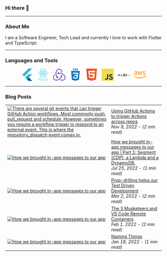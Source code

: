 

### Hi there 👋

---

### About Me

I am a Software Engineer, Tech Lead and currently I love to work with Flutter and TypeScript.

---

### Languages and Tools


<p align="center">
  <img src="https://github.com/devicons/devicon/blob/master/icons/flutter/flutter-original.svg" title="Flutter" alt="Flutter" width="40" height="40"/> &nbsp;
  <img src="https://github.com/devicons/devicon/blob/master/icons/react/react-original-wordmark.svg" title="React" alt="React" width="40" height="40"/> &nbsp;
  <img src="https://github.com/devicons/devicon/blob/master/icons/redux/redux-original.svg" title="Redux" alt="Redux " width="40" height="40"/> &nbsp; 
  <img src="https://github.com/devicons/devicon/blob/master/icons/css3/css3-plain-wordmark.svg"  title="CSS3" alt="CSS" width="40" height="40"/> &nbsp; 
  <img src="https://github.com/devicons/devicon/blob/master/icons/html5/html5-original.svg" title="HTML5" alt="HTML" width="40" height="40"/> &nbsp; 
  <img src="https://github.com/devicons/devicon/blob/master/icons/javascript/javascript-original.svg" title="JavaScript" alt="JavaScript" width="40" height="40"/> &nbsp; 
  <img src="https://github.com/devicons/devicon/blob/master/icons/nodejs/nodejs-original-wordmark.svg" title="NodeJS" alt="NodeJS" width="40" height="40"/> &nbsp; 
  <img src="https://github.com/devicons/devicon/blob/master/icons/amazonwebservices/amazonwebservices-plain-wordmark.svg" title="AWS" alt="AWS" width="40" height="40"/>
</p>


---

### Blog Posts

<table>
  <tr>
    <td>
      <a href="https://www.linkedin.com/posts/ryan-stockdale_using-github-actions-to-trigger-actions-across-activity-6995906840496668672-qqEA">
        <img src="https://images.squarespace-cdn.com/content/v1/5f2e3c6881d299787b63a01a/1666574695141-ZQSIVKB7AVXN1UNF77AJ/actions+run+header.png" loading="lazy" alt="There are several git events that can trigger GitHub Action workflows. Most commonly push, pull_request and schedule. However, sometimes you require a workflow trigger to respond to an external event.
This is where the repository_dispatch event comes in." width="160">
      </a>
    </td>
    <td>
      <a href="https://www.linkedin.com/posts/ryan-stockdale_using-github-actions-to-trigger-actions-across-activity-6995906840496668672-qqEA">
        Using GitHub Actions to trigger Actions across repos
      </a>
      <br/>
      <em>
         Nov 9, 2022 - (2 min read)
      </em>
    </td>
  </tr>

  <tr>
    <td>
      <a href="https://www.linkedin.com/posts/ryan-stockdale_how-we-brought-in-app-messages-to-our-app-activity-6957157210489573376-cIos">
        <img src="https://images.squarespace-cdn.com/content/v1/5f2e3c6881d299787b63a01a/1647473713546-QTU5X8ADMT551F95JOGD/unsplash-image-V5vqWC9gyEU.jpg" loading="lazy" alt="How we brought in-app messages to our app" width="160">
      </a>
    </td>
    <td>
      <a href="https://www.linkedin.com/posts/ryan-stockdale_how-we-brought-in-app-messages-to-our-app-activity-6957157210489573376-cIos">
        How we brought in-app messages to our app | Part 1: Segment (CDP), a Lambda and a DynamoDB.
      </a>
      <br/>
      <em>
         Jul 25, 2022 - (1 min read)
      </em>
    </td>
  </tr>
  
   <tr>
    <td>
      <a href="https://www.linkedin.com/posts/ryan-stockdale_prop-drilling-helps-our-test-driven-development-activity-6904624240583094272-X8Vw">
        <img src="https://images.squarespace-cdn.com/content/v1/5f2e3c6881d299787b63a01a/1642460489549-99WXSHCVDCR58DUAZK0E/unsplash-image-tv7GF92ZWvs.jpg" loading="lazy" alt="How we brought in-app messages to our app" width="160">
      </a>
    </td>
    <td>
      <a href="https://www.linkedin.com/posts/ryan-stockdale_prop-drilling-helps-our-test-driven-development-activity-6904624240583094272-X8Vw">
        Prop-drilling helps our Test Driven Development
      </a>
      <br/>
      <em>
         Mar 2, 2022 - (2 min read)
      </em>
    </td>
  </tr> 
 
   <tr>
    <td>
      <a href="https://www.linkedin.com/posts/ryan-stockdale_the-3-musketeers-and-vs-code-remote-containers-activity-6894111410519990272-zd-a">
        <img src="https://images.squarespace-cdn.com/content/v1/5f2e3c6881d299787b63a01a/1641961450243-UMRM4GS249MNY1P9I0T8/unsplash-image-8oB43mw658c.jpg" loading="lazy" alt="How we brought in-app messages to our app" width="160">
      </a>
    </td>
    <td>
      <a href="https://www.linkedin.com/posts/ryan-stockdale_the-3-musketeers-and-vs-code-remote-containers-activity-6894111410519990272-zd-a">
        The 3 Musketeers and VS Code Remote Containers
      </a>
      <br/>
      <em>
         Feb 1, 2022 - (2 min read)
      </em>
    </td>
  </tr>
  
   <tr>
    <td>
      <a href="https://www.linkedin.com/posts/ryan-stockdale_naming-things-amaysimtechnology-activity-6888982588455829504-lXeO?">
        <img src="https://images.squarespace-cdn.com/content/v1/5f2e3c6881d299787b63a01a/1647476476148-W6DVM6MFPBDCN572TA2M/unsplash-image-IQJbbw72PZc.jpg" loading="lazy" alt="How we brought in-app messages to our app" width="160">
      </a>
    </td>
    <td>
      <a href="https://www.linkedin.com/posts/ryan-stockdale_naming-things-amaysimtechnology-activity-6888982588455829504-lXeO?">
        Naming Things
      </a>
      <br/>
      <em>
         Jan 18, 2022 - (1 min read)
      </em>
    </td>
  </tr>
</table>
